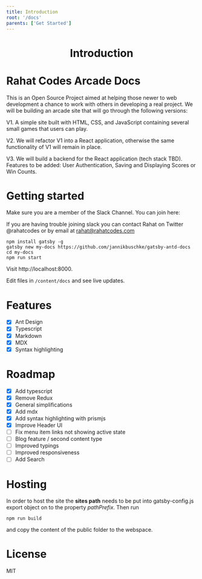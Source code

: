 ```yaml
---
title: Introduction
root: '/docs'
parents: ['Get Started']
---
```


<h1 align="center">
  Introduction
</h1>

# Rahat Codes Arcade Docs

This is an Open Source Project aimed at helping those newer to web development a chance to work with others in developing a real project. We will be building an arcade site that will go through the following versions:

V1. A simple site built with HTML, CSS, and JavaScript containing several small games that users can play.

V2. We will refactor V1 into a React application, otherwise the same functionality of V1 will remain in place. 

V3. We will build a backend for the React application (tech stack TBD). Features to be added: User Authentication, Saving and Displaying Scores or Win Counts. 

# Getting started

Make sure you are a member of the Slack Channel. You can join here:

If you are having trouble joining slack you can contact Rahat on Twitter @rahatcodes or by email at rahat@rahatcodes.com

```
npm install gatsby -g
gatsby new my-docs https://github.com/jannikbuschke/gatsby-antd-docs
cd my-docs
npm run start
```

Visit http://localhost:8000.

Edit files in `/content/docs` and see live updates.

# Features

- [x] Ant Design
- [x] Typescript
- [x] Markdown
- [x] MDX
- [x] Syntax highlighting

# Roadmap

- [x] Add typescript
- [x] Remove Redux
- [x] General simplifications
- [x] Add mdx
- [x] Add syntax highlighting with prismjs
- [x] Improve Header UI
- [ ] Fix menu item links not showing active state
- [ ] Blog feature / second content type
- [ ] Improved typings
- [ ] Improved responsiveness
- [ ] Add Search

# Hosting

In order to host the site the **sites path** needs to be put into gatsby-config.js export object on to the property _pathPrefix_. Then run

```
npm run build
```

and copy the content of the public folder to the webspace.

# License

MIT

